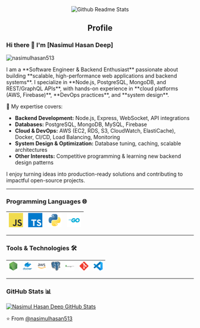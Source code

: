 <p align="center">
 <img width="100px" src="https://res.cloudinary.com/anuraghazra/image/upload/v1594908242/logo_ccswme.svg" align="center" alt="Github Readme Stats" />
 <h2 align="center">Profile</h2>
</p>

### Hi there 👋 I'm [Nasimul Hasan Deep]

<img src="https://komarev.com/ghpvc/?username=nasimulhasan513&color=blueviolet" alt="nasimulhasan513" />

<div>
 <p>
I am a **Software Engineer & Backend Enthusiast** passionate about building **scalable, high-performance web applications and backend systems**.  
I specialize in **Node.js, PostgreSQL, MongoDB, and REST/GraphQL APIs**, with hands-on experience in **cloud platforms (AWS, Firebase)**, **DevOps practices**, and **system design**.  

🚀 My expertise covers:  
- **Backend Development:** Node.js, Express, WebSocket, API integrations  
- **Databases:** PostgreSQL, MongoDB, MySQL, Firebase  
- **Cloud & DevOps:** AWS (EC2, RDS, S3, CloudWatch, ElastiCache), Docker, CI/CD, Load Balancing, Monitoring  
- **System Design & Optimization:** Database tuning, caching, scalable architectures  
- **Other Interests:** Competitive programming & learning new backend design patterns  

I enjoy turning ideas into production-ready solutions and contributing to impactful open-source projects.  
</p>
</div>

---

### Programming Languages 🌐

| <img src="https://raw.githubusercontent.com/github/explore/master/topics/javascript/javascript.png" alt="javascript" width="38"> | <img src="https://raw.githubusercontent.com/github/explore/master/topics/typescript/typescript.png" alt="typescript" width="38"> | <img src="https://raw.githubusercontent.com/github/explore/master/topics/python/python.png" alt="python" width="38"> | <img src="https://raw.githubusercontent.com/github/explore/master/topics/go/go.png" alt="golang" width="38"> |
| -------------------------------------------------------------------------------------------------------------------------------- | -------------------------------------------------------------------------------------------------------------------------------- | ------------------------------------------------------------------------------------------------------------------- | ----------------------------------------------------------------------------------------------------------------- |

---

### Tools & Technologies 🛠️

| <img src="https://raw.githubusercontent.com/github/explore/master/topics/nodejs/nodejs.png" alt="nodejs" width="24"> | <img src="https://raw.githubusercontent.com/github/explore/master/topics/docker/docker.png" alt="docker" width="24"> | <img src="https://raw.githubusercontent.com/github/explore/master/topics/aws/aws.png" alt="aws" width="24"> | <img src="https://raw.githubusercontent.com/github/explore/master/topics/postgresql/postgresql.png" alt="postgresql" width="24"> | <img src="https://raw.githubusercontent.com/github/explore/master/topics/mongodb/mongodb.png" alt="mongodb" width="24"> | <img src="https://raw.githubusercontent.com/github/explore/master/topics/git/git.png" alt="git" width="24"> | <img src="https://raw.githubusercontent.com/github/explore/master/topics/vscode/vscode.png" alt="vscode" width="24"> |
| ------------------------------------------------------------------------------------------------------------------------------- | ------------------------------------------------------------------------------------------------------------------------------- | ------------------------------------------------------------------------------------------------------------------- | ------------------------------------------------------------------------------------------------------------------------------- | ------------------------------------------------------------------------------------------------------------------- | -------------------------------------------------------------------------------------------- | ------------------------------------------------------------------------------------------------------------------ |

---

### GitHub Stats 📊

[![Nasimul Hasan Deep GitHub Stats](https://github-readme-stats.vercel.app/api?username=nasimulhasan513&show_icons=true&count_private=true&theme=radical)](https://github.com/nasimulhasan513)

⭐️ From [@nasimulhasan513](https://github.com/nasimulhasan513)
